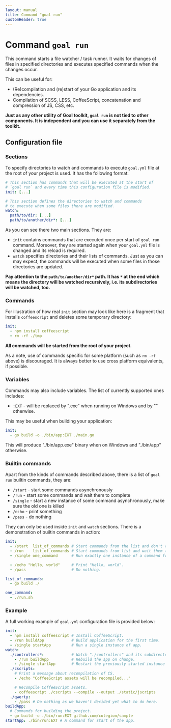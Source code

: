 ```yaml
---
layout: manual
title: Command "goal run"
customHeader: true
---
```

# Command `goal run`
This command starts a file watcher / task runner.
It waits for changes of files in specified directories and executes specified commands
when the changes occur.

This can be useful for:

* (Re)compilation and (re)start of your Go application and its dependencies.
* Compilation of SCSS, LESS, CoffeeScript, concatenation and compression of JS, CSS, etc.

**Just as any other utility of Goal toolkit, `goal run` is not tied to other components.
It is independent and you can use it separately from the toolkit.**

## Configuration file
### Sections
To specify directories to watch and commands to execute `goal.yml`
file at the root of your project is used.
It has the following format:

```yaml
# This section has commands that will be executed at the start of
# `goal run` and every time this configuration file is modified.
init: [...]

# This section defines the directories to watch and commands
# to execute when some files there are modified.
watch:
  path/to/dir: [...]
  path/to/another/dir*: [...]
```

As you can see there two main sections. They are:

* `init` contains commands that are executed once per start of `goal run` command.
Moreover, they are started again when your `goal.yml` file is changed and its reload is required.
* `watch` specifies directories and their lists of commands. Just as you can may expect,
the commands will be executed when some files in those directories are updated.

**Pay attention to the `path/to/another/dir*` path. It has `*` at the end which means
the directory will be watched recursively, i.e. its subdirectories will be watched, too.**

### Commands
For illustration of how real `init` section may look like here is a fragment that
installs `coffeescript` and deletes some temporary directory:

```yaml
init:
  - npm install coffeescript
  - rm -rf ./tmp
```

**All commands will be started from the root of your project.**

As a note, use of commands specific for some platform (such as `rm -rf` above) is discouraged.
It is always better to use cross platform equivalents, if possible.

### Variables
Commands may also include variables. The list of currently supported ones includes:

* `:EXT` - will be replaced by ".exe" when running on Windows and by "" otherwise.

This may be useful when building your application:

```yaml
init:
  - go build -o ./bin/app:EXT ./main.go
```

This will produce "./bin/app.exe" binary when on Windows and "./bin/app" otherwise.

### Builtin commands
Apart from the kinds of commands described above, there is a list of `goal run` builtin commands, they are:

* `/start` - start some commands asynchronously
* `/run` - start some commands and wait them to complete
* `/single` - start a new instance of some command asynchronously, make sure the old one is killed
* `/echo` - print something
* `/pass` - do nothing

They can only be used inside `init` and `watch` sections.
There is a demonstration of builtin commands in action:

```yaml
init:
  - /start  list_of_commands # Start commands from the list and don't wait them.
  - /run    list_of_commands # Start commands from list and wait them to complete.
  - /single one_command      # Run exactly one instance of a command from section.

  - /echo "Hello, world"     # Print "Hello, world".
  - /pass                    # Do nothing.

list_of_commands:
  - go build ./

one_command:
  - ./run.sh
```

### Example
A full working example of `goal.yml` configuration file is provided below:

```yaml
init:
  - npm install coffeescript # Install CoffeeScript.
  - /run buildApp            # Build application for the first time.
  - /single startApp         # Run a single instance of app.
watch:
  ./controllers*:            # Watch "./controllers" and its subdirectories.
    - /run buildApp          # Rebuild the app on change.
    - /single startApp       # Restart the previously started instance of app.
  ./cscripts:
    # Print a message about recompilation of CS.
    - /echo "CoffeeScript assets will be recompiled..."

    # Recompile CoffeeScript assets.
    - coffeescript ./cscripts --compile --output ./static/jscripts
  ./qwerty:
    - /pass # Do nothing as we haven't decided yet what to do here.
buildApp:
  # Commands for building the project.
  - go build -o ./bin/run:EXT github.com/colegion/sample
startApp: ./bin/run:EXT # A command for start of the app.
```
